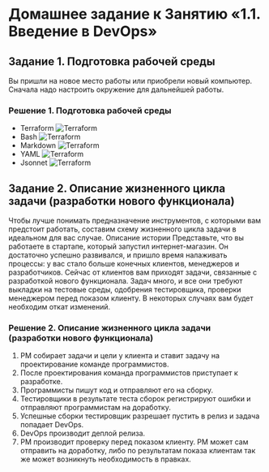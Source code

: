 #  Домашнее задание к Занятию «1.1. Введение в DevOps»

## Задание 1. Подготовка рабочей среды
Вы пришли на новое место работы или приобрели новый компьютер. Сначала надо настроить окружение для дальнейшей работы.

### Решение 1. Подготовка рабочей среды
- Terraform ![Terraform](.img/tf.png)
- Bash ![Terraform](.img/sh.png)
- Markdown ![Terraform](.img/md.png)
- YAML ![Terraform](.img/yaml.png)
- Jsonnet ![Terraform](.img/jsonnet.png)

## Задание 2. Описание жизненного цикла задачи (разработки нового функционала)
Чтобы лучше понимать предназначение инструментов, с которыми вам предстоит работать, составим схему жизненного цикла задачи в идеальном для вас случае.
Описание истории
Представьте, что вы работаете в стартапе, который запустил интернет-магазин. Он достаточно успешно развивался, и пришло время налаживать процессы: у вас стало больше конечных клиентов, менеджеров и разработчиков.
Сейчас от клиентов вам приходят задачи, связанные с разработкой нового функционала. Задач много, и все они требуют выкладки на тестовые среды, одобрения тестировщика, проверки менеджером перед показом клиенту. В некоторых случаях вам будет необходим откат изменений.

### Решение 2. Описание жизненного цикла задачи (разработки нового функционала)

1. PM собирает задачи и цели у клиента и ставит задачу на проектирование команде программистов. 
2. После проектирования команда программистов приступает к разработке.
3. Программисты пишут код и отправляют его на сборку.
4. Тестировщики в результате теста сборок регистрируют ошибки и отправляют программистам на доработку.
5. Успешные сборки тестировщик разрешает пустить в релиз и задача попадает DevOps.
6. DevOps производит деплой релиза.
7. PM производит проверку перед показом клиенту. PM может сам отправить на доработку, либо по результатам показа клиентам так же может возникнуть необходимость в правках.
